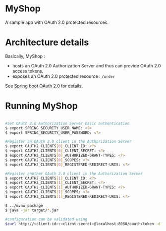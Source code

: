 # MyShop

A sample app with OAuth 2.0 protected resources.

# Architecture details

Basically, MyShop :

- hosts an OAuth 2.0 Authorization Server and thus can provide OAuth 2.0 access tokens. 
- exposes an OAuth 2.0 protected resource : ```/order```

See [Spring boot OAuth 2.0](https://docs.spring.io/spring-security-oauth2-boot/docs/current-SNAPSHOT/reference/htmlsingle/) for details.

# Running MyShop
```bash

#Set OAuth 2.0 Authorization Server basic authentication
$ export SPRING_SECURITY_USER_NAME: <?>
$ export SPRING_SECURITY_USER_PASSWORD: <?>

#Register an OAuth 2.0 client in the Authorization Server
$ export OAUTH2_CLIENTS[0]_CLIENT_ID: <?>
$ export OAUTH2_CLIENTS[0]_CLIENT_SECRET: <?>
$ export OAUTH2_CLIENTS[0]_AUTHORIZED-GRANT-TYPES: <?>
$ export OAUTH2_CLIENTS[0]_SCOPES: <?>
$ export OAUTH2_CLIENTS[0]_REGISTERED-REDIRECT-URIS: <?>

#Register another OAuth 2.0 client in the Authorization Server
$ export OAUTH2_CLIENTS[1]_CLIENT_ID: <?>
$ export OAUTH2_CLIENTS[1]_CLIENT_SECRET: <?>
$ export OAUTH2_CLIENTS[1]_AUTHORIZED-GRANT-TYPES: <?>
$ export OAUTH2_CLIENTS[1]_SCOPES: <?>
$ export OAUTH2_CLIENTS[1]_REGISTERED-REDIRECT-URIS: <?>

$ ../mvnw package
$ java -jar target/*.jar

#configuration can be validated using
$curl http://<client-id>:<client-secret>@localhost:8080/oauth/token -d grant_type=password -d username=<basic-auth-user-name> -d password=<basic-auth-user-password>

```




 
